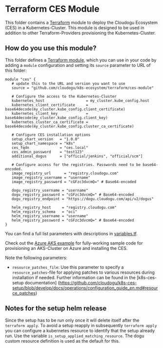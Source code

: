 # Terraform CES Module

This folder contains a [Terraform](https://www.terraform.io/) module to deploy the Cloudogu Ecosystem (CES) in a Kubernetes-Cluster.
This module is designed to be used in addition to other Terraform-Providers provisioning the Kubernetes-Cluster.

## How do you use this module?

This folder defines a [Terraform module](https://www.terraform.io/docs/modules/usage.html), which you can use in your
code by adding a `module` configuration and setting its `source` parameter to URL of this folder:

```hcl
module "ces" {
   # update this to the URL and version you want to use
   source = "github.com/cloudogu/k8s-ecosystem/terraform/ces-module"

   # Configure the access to the Kubernetes-Cluster 
   kubernetes_host                   = my_cluster.kube_config.host
   kubernetes_client_certificate     = base64decode(my_cluster.kube_config.client_certificate)
   kubernetes_client_key             = base64decode(my_cluster.kube_config.client_key)
   kubernetes_cluster_ca_certificate = base64decode(my_cluster.kube_config.cluster_ca_certificate)

   # Configure CES installation options
   setup_chart_version   = "1.0.0"
   setup_chart_namespace = "k8s"
   ces_fqdn              = "ces.local"
   ces_admin_password    = "test123"
   additional_dogus      = ["official/jenkins", "official/scm"]

   # Configure access for the registries. Passwords need to be base64-encoded.
   image_registry_url      = "registry.cloudogu.com"
   image_registry_username = "username"
   image_registry_password = "cGFzc3dvcmQ=" # Base64-encoded

   dogu_registry_username = "username"
   dogu_registry_password = "cGFzc3dvcmQ=" # Base64-encoded
   dogu_registry_endpoint = "https://dogu.cloudogu.com/api/v2/dogus"

   helm_registry_host     = "registry.cloudogu.com"
   helm_registry_schema   = "oci"
   helm_registry_username = "username"
   helm_registry_password = "cGFzc3dvcmQ=" # Base64-encoded
}
```

You can find a full list parameters with descriptions in [variables.tf](variables.tf).

Check out the [Azure AKS example](./examples/ces_azure_aks) for fully-working sample code for provisioning an AKS-Cluster on Azure and installing the CES.

Note the following parameters:

* `resource_patches_file`: Use this parameter to specify a `resource_patches`-file for applying patches to various resources during installation if needed.
   Further information can be found in the [k8s-ces-setup documentation] (https://github.com/cloudogu/k8s-ces-setup/blob/develop/docs/operations/configuration_guide_en.md#resource_patches)


## Notes for the setup helm release

Since the setup has to be run only once it will delete itself after the `terraform apply`.
To avoid a setup reapply in subsequently `terraform apply` you can configure a kubernetes resource to identify that the setup already run.
Use the variable `is_setup_applied_matching_resource`. The dogu custom resource definition is used as the default for this.

